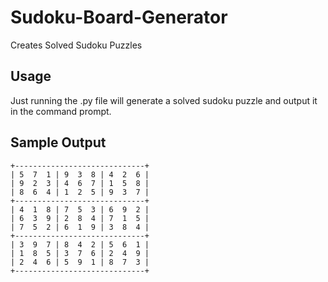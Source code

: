 # Sudoku-Board-Generator
Creates Solved Sudoku Puzzles

## Usage
Just running the .py file will generate a solved sudoku puzzle and output it in the command prompt.

## Sample Output
```
+-----------------------------+
| 5  7  1 | 9  3  8 | 4  2  6 |
| 9  2  3 | 4  6  7 | 1  5  8 |
| 8  6  4 | 1  2  5 | 9  3  7 |
+-----------------------------+
| 4  1  8 | 7  5  3 | 6  9  2 |
| 6  3  9 | 2  8  4 | 7  1  5 |
| 7  5  2 | 6  1  9 | 3  8  4 |
+-----------------------------+
| 3  9  7 | 8  4  2 | 5  6  1 |
| 1  8  5 | 3  7  6 | 2  4  9 |
| 2  4  6 | 5  9  1 | 8  7  3 |
+-----------------------------+
```
